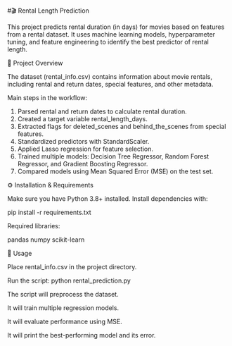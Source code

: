 #🎬 Rental Length Prediction

This project predicts rental duration (in days) for movies based on features from a rental dataset. It uses machine learning models, hyperparameter tuning, and feature engineering to identify the best predictor of rental length.

📂 Project Overview

The dataset (rental_info.csv) contains information about movie rentals, including rental and return dates, special features, and other metadata.

Main steps in the workflow:

1. Parsed rental and return dates to calculate rental duration.
2. Created a target variable rental_length_days.
3. Extracted flags for deleted_scenes and behind_the_scenes from special features.
4. Standardized predictors with StandardScaler.
5. Applied Lasso regression for feature selection.
6. Trained multiple models: Decision Tree Regressor, Random Forest Regressor, and Gradient Boosting Regressor.
7. Compared models using Mean Squared Error (MSE) on the test set.


⚙️ Installation & Requirements

Make sure you have Python 3.8+ installed. Install dependencies with:

pip install -r requirements.txt


Required libraries:

pandas
numpy
scikit-learn


🚀 Usage

Place rental_info.csv in the project directory.

Run the script:  python rental_prediction.py

The script will preprocess the dataset.

It will train multiple regression models.

It will evaluate performance using MSE.

It will print the best-performing model and its error.
